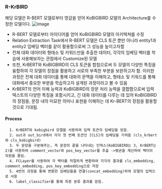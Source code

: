 ### R-KrBIRD
  해당 모델은 R-BERT 모델로부터 영감을 얻어 KoBIGBIRD 모델의 Architecture를 수정한 모델이다.
  ![image](https://github.com/pej0918/Custom_Model/assets/79118751/75cbf66b-dc5c-4579-83f9-5aa9bd4d7a3e)


  
- R-BERT 모델로부터 아이디어를 얻어 KoBIGBIRD 모델의 아키텍쳐를 수정
- Relation Extraction Task에서 R-BERT 모델은 CLS 토큰 뿐만 아니라 entity1과 entity2 임베딩 벡터를 같이 활용함으로써 그 성능을 높이고자함
- 전체 대화 데이터와 형태소 및 키워드만을 추출한 데이터, 각각의 임베딩 벡터를 학습에 사용해보자는 관점에서 Customize된 모델
- 또한, KrBERT와 KoBIGBIRD의 CLS 토큰을 합침으로써 두 모델의 다양한 특징을 융합하여 각 모델의 장점을 활용하고 서로의 부족한 부분을 보완하고자 함. 이러한 과정은 전체 대화 데이터를 통해 대화의 문맥을 이해하고, 형태소 및 키워드를 통해 대화에서 중요한 부분을 학습하고자 설계된 과정이라고 볼 수 있음
- KrBERT의 언어 이해 능력과 KoBIGBIRD의 장문 처리 능력을 결합함으로써 입력 텍스트의 다양한 특징을 포함시키고, 긴 대화 데이터를 다루는 데 있어 KoBIGBIRD의 장점을, 문장 내의 미묘한 의미나 표현을 이해하는 데 Kr-BERT의 장점을 활용할 것으로 기대됨.


#### Process
      1. KrBERT와 kobigbird 모델을 사용하여 입력 토큰의 임베딩을 얻음.
      2. out과 out_bird에서 각각 첫 번째 토큰인 [CLS]의 임베딩을 가져옴 (cls_krbert 와 cls_kobigbird)
      3. 두 문장을 구분해주는, 즉 문장의 끝을 나타내는 인덱스(KoBIGBIRD는 3, KrBERT는 2)를 사용하여 comment_vector와 pos_key_vector를 추출 ->평균을 계산하여 벡터의 차원을 줄임.
      4. FCLayer를 사용하여 각 벡터를 적절하게 변환하여 각각의 결과를 cls_embedding, comment_embedding, pos_key_embedding으로 저장
      5. 4번의 과정을 통해 변환한 임베딩들을 연결(concat_embedding)하여 모델의 입력으로 사용
      6. label_classifier를 통해 최종 분류 결과를 얻음.

